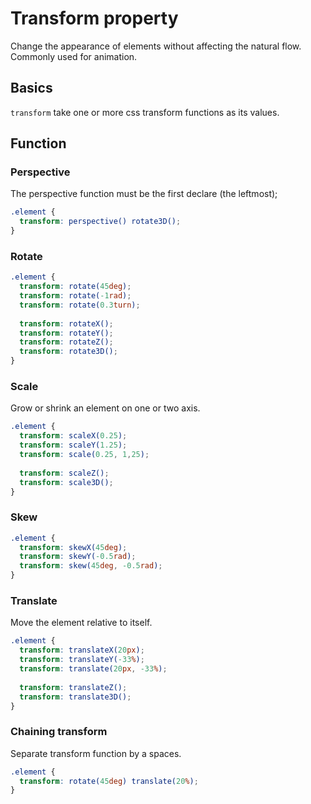 # Transform property

Change the appearance of elements without affecting the natural flow.
Commonly used for animation.

## Basics

`transform` take one or more css transform functions as its values.

## Function

### Perspective

The perspective function must be the first declare (the leftmost);

```css
.element { 
  transform: perspective() rotate3D();
}
```

### Rotate

```css
.element {
  transform: rotate(45deg);
  transform: rotate(-1rad);
  transform: rotate(0.3turn);
  
  transform: rotateX();
  transform: rotateY();
  transform: rotateZ();
  transform: rotate3D();
}
```

### Scale

Grow or shrink an element on one or two axis.

```css
.element {
  transform: scaleX(0.25);
  transform: scaleY(1.25);
  transform: scale(0.25, 1,25);
  
  transform: scaleZ();
  transform: scale3D();
}
```

### Skew

```css
.element {
  transform: skewX(45deg);
  transform: skewY(-0.5rad);
  transform: skew(45deg, -0.5rad);
}
```

### Translate

Move the element relative to itself.

```css
.element {
  transform: translateX(20px);
  transform: translateY(-33%);
  transform: translate(20px, -33%);
  
  transform: translateZ();
  transform: translate3D();
}
```

### Chaining transform

Separate transform function by a spaces.

```css
.element {
  transform: rotate(45deg) translate(20%);
}
```
